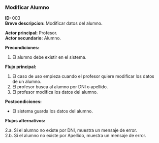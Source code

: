 ### Modificar Alumno  
**ID:** 003  
**Breve descripcion:** Modificar datos del alumno.  
  
  **Actor principal:** Profesor.  
  **Actor secundario:** Alumno.
    
  **Precondiciones:**
1. El alumno debe existir en el sistema.  

**Flujo principal:**  
1. El caso de uso empieza cuando el profesor quiere modificar los datos de un alumno.
2. El profesor busca al alumno por DNI o apellido.
3. El profesor modifica los datos del alumno.

**Postcondiciones:**
- El sistema guarda los datos del alumno.

**Flujos alternativos:**  

2.a. Si el alumno no existe por DNI, muestra un mensaje de error.  
2.b. Si el alumno no existe por Apellido, muestra un mensaje de error.
